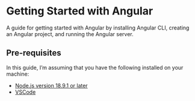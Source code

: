 # Getting Started with Angular

A guide for getting started with Angular by installing Angular CLI, creating an Angular project, and running the Angular server.

## Pre-requisites

In this guide, I’m assuming that you have the following installed on your machine:

- [Node.js version 18.9.1 or later](https://github.com/nvm-sh/nvm.git)
- [VSCode](https://code.visualstudio.com/docs/setup/linux)
